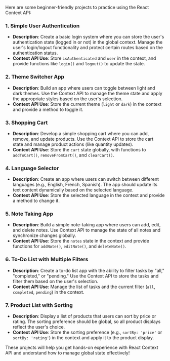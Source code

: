 Here are some beginner-friendly projects to practice using the React Context API:

### 1. **Simple User Authentication**
   - **Description**: Create a basic login system where you can store the user's authentication state (logged in or not) in the global context. Manage the user's login/logout functionality and protect certain routes based on the authentication status.
   - **Context API Use**: Store `isAuthenticated` and `user` in the context, and provide functions like `login()` and `logout()` to update the state.

### 2. **Theme Switcher App**
   - **Description**: Build an app where users can toggle between light and dark themes. Use the Context API to manage the theme state and apply the appropriate styles based on the user's selection.
   - **Context API Use**: Store the current theme (`light` or `dark`) in the context and provide a method to toggle it.

### 3. **Shopping Cart**
   - **Description**: Develop a simple shopping cart where you can add, remove, and update products. Use the Context API to store the cart state and manage product actions (like quantity updates).
   - **Context API Use**: Store the `cart` state globally, with functions to `addToCart()`, `removeFromCart()`, and `clearCart()`.

### 4. **Language Selector**
   - **Description**: Create an app where users can switch between different languages (e.g., English, French, Spanish). The app should update its text content dynamically based on the selected language.
   - **Context API Use**: Store the selected language in the context and provide a method to change it.

### 5. **Note Taking App**
   - **Description**: Build a simple note-taking app where users can add, edit, and delete notes. Use Context API to manage the state of all notes and synchronize changes globally.
   - **Context API Use**: Store the `notes` state in the context and provide functions for `addNote()`, `editNote()`, and `deleteNote()`.

### 6. **To-Do List with Multiple Filters**
   - **Description**: Create a to-do list app with the ability to filter tasks by "all," "completed," or "pending." Use the Context API to store the tasks and filter them based on the user's selection.
   - **Context API Use**: Manage the list of tasks and the current filter (`all`, `completed`, `pending`) in the context.

### 7. **Product List with Sorting**
   - **Description**: Display a list of products that users can sort by price or rating. The sorting preference should be global, so all product displays reflect the user's choice.
   - **Context API Use**: Store the sorting preference (e.g., `sortBy: 'price'` or `sortBy: 'rating'`) in the context and apply it to the product display.

These projects will help you get hands-on experience with React Context API and understand how to manage global state effectively!
